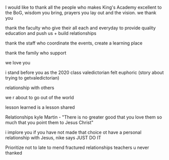 I would like to thank all the people who makes King's Academy excellent to the BoG, wisdom you bring, prayers you lay out and the vision. we thank you

thank the faculty who give their all each and everyday to provide quality education and push us + build relationships 

thank the staff who coordinate the events, create a learning place

thank the family who support 

we love you

i stand  before you as the 2020 class valedictorian
felt euphoric
(story about trying to getvaledictorian)

relationship with others

we r about to go out of the world

lesson learned is a lesson shared

Relationships
kyle Martin - "There is no greater good that you love them so much that you point them to Jesus Christ"

i implore you if you have not made that choice ot have a personal relationship with Jesus, nike says JUST DO IT

Prioritize
not to late to mend fractured relationships
teachers u never thanked